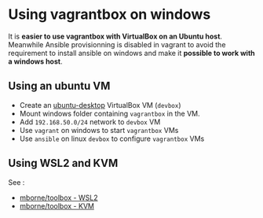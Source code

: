 # Using vagrantbox on windows

It is **easier to use vagrantbox with VirtualBox on an Ubuntu host**. Meanwhile Ansible provisionning is disabled in vagrant to avoid the requirement to install ansible on windows and make it **possible to work with a windows host**.

## Using an ubuntu VM

* Create an [ubuntu-desktop](https://ubuntu.com/download/desktop) VirtualBox VM (`devbox`)
* Mount windows folder containing `vagrantbox` in the VM.
* Add `192.168.50.0/24` network to `devbox` VM
* Use `vagrant` on windows to start `vagrantbox` VMs
* Use `ansible` on linux `devbox` to configure `vagrantbox` VMs

## Using WSL2 and KVM

See :

* [mborne/toolbox - WSL2](https://github.com/mborne/toolbox/tree/master/wsl#readme)
* [mborne/toolbox - KVM](https://github.com/mborne/toolbox/tree/master/kvm#readme)


